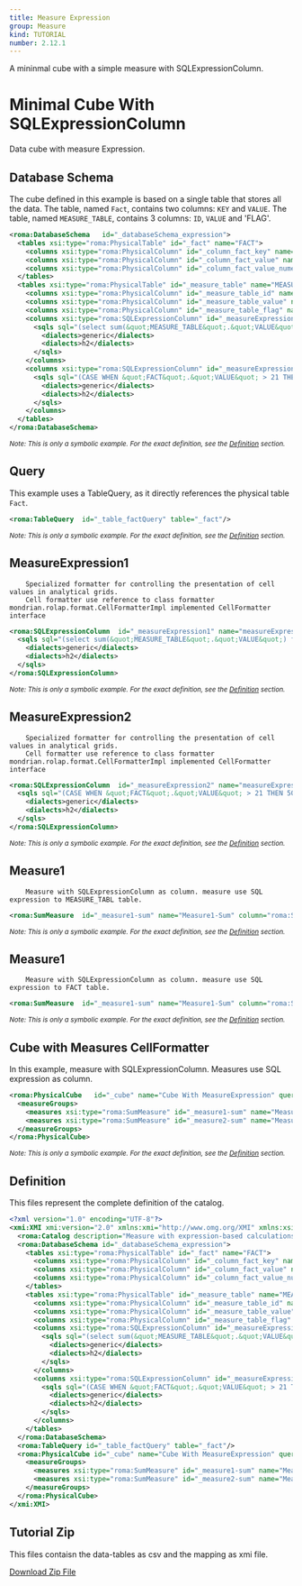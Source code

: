 ```yaml
---
title: Measure Expression
group: Measure
kind: TUTORIAL
number: 2.12.1
---
```

A mininmal cube with a simple measure with SQLExpressionColumn.


# Minimal Cube With SQLExpressionColumn

Data cube with measure Expression.


## Database Schema

The cube defined in this example is based on a single table that stores all the data.
The table, named `Fact`, contains two columns: `KEY` and `VALUE`.
The table, named `MEASURE_TABLE`, contains 3 columns: `ID`, `VALUE` and 'FLAG'.


```xml
<roma:DatabaseSchema   id="_databaseSchema_expression">
  <tables xsi:type="roma:PhysicalTable" id="_fact" name="FACT">
    <columns xsi:type="roma:PhysicalColumn" id="_column_fact_key" name="KEY"/>
    <columns xsi:type="roma:PhysicalColumn" id="_column_fact_value" name="VALUE" type="Integer"/>
    <columns xsi:type="roma:PhysicalColumn" id="_column_fact_value_numeric" name="VALUE_NUMERIC" type="Numeric"/>
  </tables>
  <tables xsi:type="roma:PhysicalTable" id="_measure_table" name="MEASURE_TABLE">
    <columns xsi:type="roma:PhysicalColumn" id="_measure_table_id" name="ID" type="Integer"/>
    <columns xsi:type="roma:PhysicalColumn" id="_measure_table_value" name="VALUE" type="Integer"/>
    <columns xsi:type="roma:PhysicalColumn" id="_measure_table_flag" name="FLAG" type="Integer"/>
    <columns xsi:type="roma:SQLExpressionColumn" id="_measureExpression1" name="measureExpression1">
      <sqls sql="(select sum(&quot;MEASURE_TABLE&quot;.&quot;VALUE&quot;) from &quot;MEASURE_TABLE&quot; where &quot;MEASURE_TABLE&quot;.&quot;FLAG&quot; = 1)">
        <dialects>generic</dialects>
        <dialects>h2</dialects>
      </sqls>
    </columns>
    <columns xsi:type="roma:SQLExpressionColumn" id="_measureExpression2" name="measureExpression2">
      <sqls sql="(CASE WHEN &quot;FACT&quot;.&quot;VALUE&quot; > 21 THEN 50 ELSE &quot;FACT&quot;.&quot;VALUE&quot; END)">
        <dialects>generic</dialects>
        <dialects>h2</dialects>
      </sqls>
    </columns>
  </tables>
</roma:DatabaseSchema>

```
*<small>Note: This is only a symbolic example. For the exact definition, see the [Definition](#definition) section.</small>*
## Query

This example uses a TableQuery, as it directly references the physical table `Fact`.


```xml
<roma:TableQuery  id="_table_factQuery" table="_fact"/>

```
*<small>Note: This is only a symbolic example. For the exact definition, see the [Definition](#definition) section.</small>*
## MeasureExpression1

        Specialized formatter for controlling the presentation of cell values in analytical grids.
        Cell formatter use reference to class formatter mondrian.rolap.format.CellFormatterImpl implemented CellFormatter interface


```xml
<roma:SQLExpressionColumn  id="_measureExpression1" name="measureExpression1">
  <sqls sql="(select sum(&quot;MEASURE_TABLE&quot;.&quot;VALUE&quot;) from &quot;MEASURE_TABLE&quot; where &quot;MEASURE_TABLE&quot;.&quot;FLAG&quot; = 1)">
    <dialects>generic</dialects>
    <dialects>h2</dialects>
  </sqls>
</roma:SQLExpressionColumn>

```
*<small>Note: This is only a symbolic example. For the exact definition, see the [Definition](#definition) section.</small>*
## MeasureExpression2

        Specialized formatter for controlling the presentation of cell values in analytical grids.
        Cell formatter use reference to class formatter mondrian.rolap.format.CellFormatterImpl implemented CellFormatter interface


```xml
<roma:SQLExpressionColumn  id="_measureExpression2" name="measureExpression2">
  <sqls sql="(CASE WHEN &quot;FACT&quot;.&quot;VALUE&quot; > 21 THEN 50 ELSE &quot;FACT&quot;.&quot;VALUE&quot; END)">
    <dialects>generic</dialects>
    <dialects>h2</dialects>
  </sqls>
</roma:SQLExpressionColumn>

```
*<small>Note: This is only a symbolic example. For the exact definition, see the [Definition](#definition) section.</small>*
## Measure1

        Measure with SQLExpressionColumn as column. measure use SQL expression to MEASURE_TABL table.


```xml
<roma:SumMeasure  id="_measure1-sum" name="Measure1-Sum" column="roma:SQLExpressionColumn _measureExpression1"/>

```
*<small>Note: This is only a symbolic example. For the exact definition, see the [Definition](#definition) section.</small>*
## Measure1

        Measure with SQLExpressionColumn as column. measure use SQL expression to FACT table.


```xml
<roma:SumMeasure  id="_measure1-sum" name="Measure1-Sum" column="roma:SQLExpressionColumn _measureExpression1"/>

```
*<small>Note: This is only a symbolic example. For the exact definition, see the [Definition](#definition) section.</small>*
## Cube with Measures CellFormatter

In this example, measure with SQLExpressionColumn. Measures use SQL expression as column.


```xml
<roma:PhysicalCube   id="_cube" name="Cube With MeasureExpression" query="_table_factQuery">
  <measureGroups>
    <measures xsi:type="roma:SumMeasure" id="_measure1-sum" name="Measure1-Sum" column="roma:SQLExpressionColumn _measureExpression1"/>
    <measures xsi:type="roma:SumMeasure" id="_measure2-sum" name="Measure2-Sum" column="roma:SQLExpressionColumn _measureExpression2"/>
  </measureGroups>
</roma:PhysicalCube>

```
*<small>Note: This is only a symbolic example. For the exact definition, see the [Definition](#definition) section.</small>*

## Definition

This files represent the complete definition of the catalog.

```xml
<?xml version="1.0" encoding="UTF-8"?>
<xmi:XMI xmi:version="2.0" xmlns:xmi="http://www.omg.org/XMI" xmlns:xsi="http://www.w3.org/2001/XMLSchema-instance" xmlns:roma="https://www.daanse.org/spec/org.eclipse.daanse.rolap.mapping">
  <roma:Catalog description="Measure with expression-based calculations" name="Daanse Tutorial - Measure Expression" cubes="_cube" dbschemas="_databaseSchema_expression"/>
  <roma:DatabaseSchema id="_databaseSchema_expression">
    <tables xsi:type="roma:PhysicalTable" id="_fact" name="FACT">
      <columns xsi:type="roma:PhysicalColumn" id="_column_fact_key" name="KEY"/>
      <columns xsi:type="roma:PhysicalColumn" id="_column_fact_value" name="VALUE" type="Integer"/>
      <columns xsi:type="roma:PhysicalColumn" id="_column_fact_value_numeric" name="VALUE_NUMERIC" type="Numeric"/>
    </tables>
    <tables xsi:type="roma:PhysicalTable" id="_measure_table" name="MEASURE_TABLE">
      <columns xsi:type="roma:PhysicalColumn" id="_measure_table_id" name="ID" type="Integer"/>
      <columns xsi:type="roma:PhysicalColumn" id="_measure_table_value" name="VALUE" type="Integer"/>
      <columns xsi:type="roma:PhysicalColumn" id="_measure_table_flag" name="FLAG" type="Integer"/>
      <columns xsi:type="roma:SQLExpressionColumn" id="_measureExpression1" name="measureExpression1">
        <sqls sql="(select sum(&quot;MEASURE_TABLE&quot;.&quot;VALUE&quot;) from &quot;MEASURE_TABLE&quot; where &quot;MEASURE_TABLE&quot;.&quot;FLAG&quot; = 1)">
          <dialects>generic</dialects>
          <dialects>h2</dialects>
        </sqls>
      </columns>
      <columns xsi:type="roma:SQLExpressionColumn" id="_measureExpression2" name="measureExpression2">
        <sqls sql="(CASE WHEN &quot;FACT&quot;.&quot;VALUE&quot; > 21 THEN 50 ELSE &quot;FACT&quot;.&quot;VALUE&quot; END)">
          <dialects>generic</dialects>
          <dialects>h2</dialects>
        </sqls>
      </columns>
    </tables>
  </roma:DatabaseSchema>
  <roma:TableQuery id="_table_factQuery" table="_fact"/>
  <roma:PhysicalCube id="_cube" name="Cube With MeasureExpression" query="_table_factQuery">
    <measureGroups>
      <measures xsi:type="roma:SumMeasure" id="_measure1-sum" name="Measure1-Sum" column="_measureExpression1"/>
      <measures xsi:type="roma:SumMeasure" id="_measure2-sum" name="Measure2-Sum" column="_measureExpression2"/>
    </measureGroups>
  </roma:PhysicalCube>
</xmi:XMI>

```



## Tutorial Zip
This files contaisn the data-tables as csv and the mapping as xmi file.

<a href="./zip/tutorial.measure.expression.zip" download>Download Zip File</a>
